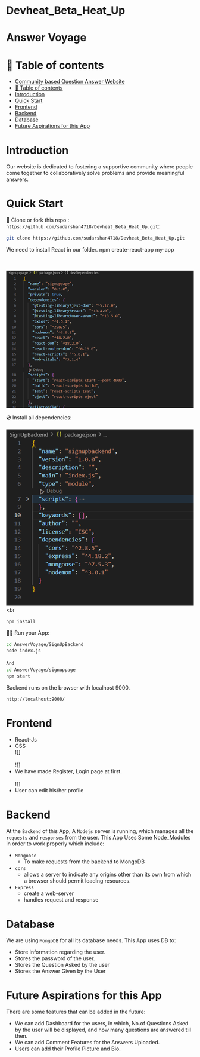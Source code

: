 # Devheat_Beta_Heat_Up
# Answer Voyage

# 🧭 Table of contents

- [Community based Question Answer Website]()
- [🧭 Table of contents](#-table-of-contents)
- [Introduction](#introduction)
- [Quick Start](#quick-start)
- [Frontend](#frontend)
- [Backend](#backend)
- [Database](#database)
- [Future Aspirations for this App](#future-aspirations-for-this-app)

# Introduction

Our website is dedicated to fostering a supportive community where people come together to collaboratively solve problems and provide meaningful answers.

# Quick Start 

📄 Clone or fork this repo :
`https://github.com/sudarshan4718/Devheat_Beta_Heat_Up.git`:

```sh
git clone https://github.com/sudarshan4718/Devheat_Beta_Heat_Up.git
```

We need to install React in our folder.
npm create-react-app my-app


<br><br>
![](AnswerVoyage/signuppage/pro2.png)<br>


  

💿 Install all dependencies:
<br><br>
![](AnswerVoyage/signuppage/pro3.png)<br

```sh
npm install
```

🚴‍♂️ Run your App:

```sh
cd AnswerVoyage/SignUpBackend
node index.js

And
cd AnswerVoyage/signuppage
npm start

```
Backend runs on the browser with localhost 9000.
```sh
http://localhost:9000/
```


# Frontend

 - React-Js<br>
 - CSS<br>
 ![]<br><br>
 ![]<br>
 - We have made Register, Login page at first. <br><br>
 ![]<br>
 - User can edit his/her profile

  
# Backend

  At the `Backend` of this App, A `Nodejs` server is running, which manages all the `requests` and `responses` from the user. 
This App Uses Some Node_Modules in order to work properly which include:
- `Mongoose`
  - To make requests from the backend to MongoDB
- `cors`
    - allows a server to indicate any origins other than its own from which a browser should permit loading resources.
- `Express`
  - create a web-server
  - handles request and response

# Database

We are using `MongoDB` for all its database needs. This App uses DB to:
 
 - Store information regarding the user.
 - Stores the password of the user. 
 - Stores the Question Asked by the user
 - Stores the Answer Given by the User

# Future Aspirations for this App

There are some features that can be added in the future:
- We can add Dashboard for the users, in which, No.of Questions Asked by the user will be displayed, and how many questions are answered till then.
- We can add Comment Features for the Answers Uploaded.
- Users can add their Profile Picture and Bio.
